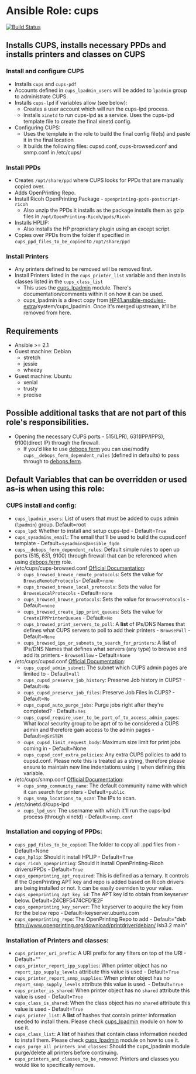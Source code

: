 # Ansible Role: cups

[![Build Status](https://travis-ci.org/HP41/ansible-cups.svg?branch=master)](https://travis-ci.org/HP41/ansible-cups)

## Installs CUPS, installs necessary PPDs and installs printers and classes on CUPS
### Install and configure CUPS
* Installs `cups` and `cups-pdf`
* Accounts defined in `cups_lpadmin_users` will be added to `lpadmin` group to administrate CUPS.
* Installs `cups-lpd` if variables allow (see below):
    * Creates a user account which will run the cups-lpd process.
    * Installs `xinetd` to run cups-lpd as a service. Uses the cups-lpd template file to create the final xinetd config.
* Configuring CUPS: 
    * Uses the template in the role to build the final config file(s) and paste it in the final location
    * It builds the following files: cupsd.conf, cups-browsed.conf and snmp.conf in /etc/cups/

### Install PPDs
* Creates `/opt/share/ppd` where CUPS looks for PPDs that are manually copied over.
* Adds OpenPrinting Repo.
* Install Ricoh OpenPrinting Package - `openprinting-ppds-postscript-ricoh`
    * Also unzip the PPDs it installs as the package installs them as gzip files in `/opt/OpenPrinting-Ricoh/ppds/Ricoh`
* Installs HPLIP:
    * Also installs the HP proprietary plugin using an except script.
* Copies over PPDs from the folder if specified in  `cups_ppd_files_to_be_copied` to `/opt/share/ppd`

### Install Printers
* Any printers defined to be removed will be removed first.
* Install Printers listed in the `cups_printer_list` variable and then installs classes listed in the `cups_class_list` 
    * This uses the [cups_lpadmin](library/cups_lpadmin.py) module. There's documentation/comments within it on how it can be used.
    * cups\_lpadmin is a direct copy from [HP41.ansible-modules-extra](https://github.com/HP41/ansible-modules-extras)/system/cups\_lpadmin. Once it's merged upstream, it'll be removed from here. 
    
## Requirements 
* Ansible >= 2.1
* Guest machine: Debian
    - stretch
    - jessie
    - wheezy
* Guest machine: Ubuntu
    - xenial
    - trusty
    - precise

## Possible additional tasks that are not part of this role's responsibilities.
* Opening the necessary CUPS ports - 515(LPR), 631(IPP/IPPS), 9100(direct IP) through the firewall.
    * If you'd like to use [debops.ferm](https://github.com/debops/ansible-ferm) you can use/modify `cups__debops_ferm_dependent_rules` (defined in defaults) to pass through to [debops.ferm](https://github.com/debops/ansible-ferm).

## Default Variables that can be overridden or used as-is when using this role:
### CUPS install and config:
* `cups_lpadmin_users`: List of users that must be added to cups admin (`lpadmin`) group. Default=root
* `cups_lpd`: Whether to install and setup cups-lpd - Default=`True`
* `cups_sysadmins_email`: The email that'll be used to build the cupsd.conf template - Default=`sysadmins@ansible_fqdn`
* `cups__debops_ferm_dependent_rules`: Default simple rules to open up ports (515, 631, 9100) through firewall that can be referenced when using [debops.ferm](https://github.com/debops/ansible-ferm) role.
* /etc/cups/cups-browsed.conf [Official Documentation](https://www.cups.org/documentation.html):
    * `cups_browsed_browse_remote_protocols`: Sets the value for `BrowseRemoteProtocols`- Default=`none`
    * `cups_browsed_browse_local_protocols`: Sets the value for `BrowseLocalProtocols` - Default=`none`
    * `cups_browsed_browse_protocols`: Sets the value for `BrowseProtocols` - Default=`none`
    * `cups_browsed_create_ipp_print_queues`: Sets the value for `CreateIPPPrinterQueues` - Default=`No`
    * `cups_browsed_print_servers_to_poll`: A **list** of IPs/DNS Names that defines what CUPS servers to poll to add their printers - `BrowsePoll` - Default=`None`
    * `cups_browsed_ips_or_subnets_to_search_for_printers`: A **list** of IPs/DNS Names that defines what servers (any type) to browse and add its printers - `BrowseAllow` - Default=`None` 
* /etc/cups/cupsd.conf [Official Documentation](https://www.cups.org/doc/man-cupsd.conf.html):
    * `cups_cupsd_admin_subnet`: The subnet which CUPS admin pages are limited to - Default=`all`
    * `cups_cupsd_preserve_job_history`: Preserve Job history in CUPS? - Default=`No`
    * `cups_cupsd_preserve_job_files`: Preserve Job Files in CUPS? - Default=`No`
    * `cups_cupsd_auto_purge_jobs`: Purge jobs right after they're completed? - Default=`Yes`
    * `cups_cupsd_require_user_to_be_part_of_to_access_admin_pages`: What local security group to be aprt of to be considered a CUPS admin and therefore gain access to the admin pages - Default=`@SYSTEM`
    * `cups_cupsd_limit_request_body`: Maximum size limit for print jobs coming in - Default=None
    * `cups_cupsd_conf_extra_policies`: Any extra CUPS policies to add to cupsd.conf. Please note this is treated as a string, therefore please ensure to maintain new line indentations using `|` when defining this variable.
* /etc/cups/snmp.conf [Official Documentation](https://www.cups.org/doc/man-cups-snmp.conf.html):
    * `cups_snmp_community_name`: The default community name with which it can search for printers - Default=`public`
    * `cups_snmp_locations_to_scan`: The IPs to scan.
* /etc/xinetd.d/cups-lpd    
    * `cups_lpd_usn`: The username with which it'll run the cups-lpd process (through xinetd) - Default=`snmp.conf`

### Installation and copying of PPDs:
* `cups_ppd_files_to_be_copied`: The folder to copy all .ppd files from - Default=None
* `cups_hplip`: Should it install HPLIP - Default=`True`
* `cups_ricoh_openprinting`: Should it install OpenPrinting-Ricoh drivers/PPDs - Default=`True`
* `cups_openprinting_apt_required`: This is defined as a ternary. It controls if the OpenPrinting APT key and repo is added based on Ricoh drivers are being installed or not. It can be easily overriden to your value.
* `cups_openprinting_apt_key_id`: The APT key id to obtain from keyserver below. Default=24CBF5474CFD1E2F
* `cups_openprinting_key_server`: The keyserver to acquire the key from for the below repo - Default=keyserver.ubuntu.com
* `cups_openprinting_repo`: The OpenPrinting Repo to add - Default="deb http://www.openprinting.org/download/printdriver/debian/ lsb3.2 main"


### Installation of Printers and classes:
* `cups_printer_uri_prefix`: A URI prefix for any filters on top of the URI - Default=""
* `cups_printer_report_ipp_supplies`: When printer object has no `report_ipp_supply_levels` attribute this value is used - Default=`True`
* `cups_printer_report_snmp_supplies`: When printer object has no `report_snmp_supply_levels` attribute this value is used. - Default=`True`
* `cups_printer_is_shared`: When printer object has no `shared` attribute this value is used - Default=`True`
* `cups_class_is_shared`: When the class object has no `shared` attribute this value is used - Default=`True`
* `cups_printer_list`: A **list** of hashes that contain printer information needed to install them. Please check [cups_lpadmin](library/cups_lpadmin.py) module on how to use it. 
* `cups_class_list`: A **list** of hashes that contain class information needed to install them. Please check [cups_lpadmin](library/cups_lpadmin.py) module on how to use it.
* `cups_purge_all_printers_and_classes`: Should the cups_lpadmin module purge/delete all printers before continuing.
* `cups_printers_and_classes_to_be_removed`: Printers and classes you would like to specifically remove.